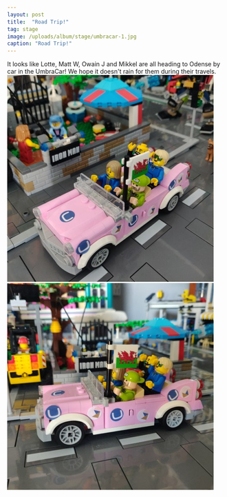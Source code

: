 ```yaml
---
layout: post
title:  "Road Trip!"
tag: stage
image: /uploads/album/stage/umbracar-1.jpg
caption: "Road Trip!"
---
```


It looks like Lotte, Matt W, Owain J and Mikkel are all heading to Odense by car in the UmbraCar! We hope it doesn't rain for them during their travels. 
<span class="row">
<span class="col">![](/uploads/album/stage/umbracar-1.jpg)</span>
<span class="col">![](/uploads/album/stage/umbracar-2.jpg)</span>
</span>
